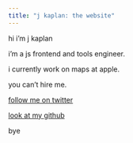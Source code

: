 ```yaml
---
title: "j kaplan: the website"
---
```

hi i’m j kaplan

i’m a js frontend and tools engineer.

i currently work on maps at apple.

you can’t hire me.

[follow me on twitter](https://twitter.com/jkap)

[look at my github](https://github.com/jkap)

bye
